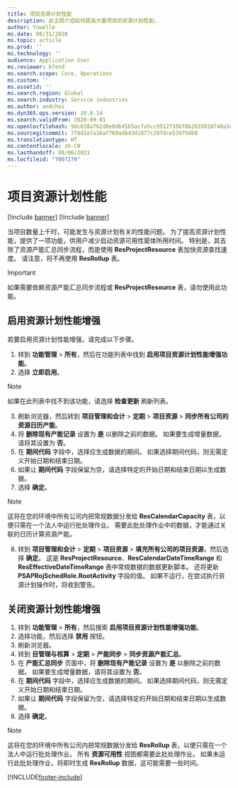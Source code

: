 ```yaml
---
title: 项目资源计划性能
description: 此主题介绍如何提高大量项目的资源计划性能。
author: Yowelle
ms.date: 08/31/2020
ms.topic: article
ms.prod: ''
ms.technology: ''
audience: Application User
ms.reviewer: kfend
ms.search.scope: Core, Operations
ms.custom: ''
ms.assetid: ''
ms.search.region: Global
ms.search.industry: Service industries
ms.author: andchoi
ms.dyn365.ops.version: 10.0.14
ms.search.validFrom: 2020-09-01
ms.openlocfilehash: 9dc638a7b2d8e0db45b5acfa5cc9512f356f8b2635028748a1e2c3230605c154
ms.sourcegitcommit: 7f8d1e7a16af769adb43d1877c28fdce53975db8
ms.translationtype: HT
ms.contentlocale: zh-CN
ms.lasthandoff: 08/06/2021
ms.locfileid: "7007270"
---
```

# <a name="project-resource-scheduling-performance"></a>项目资源计划性能

[!include [banner](../includes/banner.md)]
[!include [banner](../includes/preview-banner.md)]


当项目数量上千时，可能发生与资源计划有关的性能问题。 为了提高资源计划性能，提供了一项功能，供用户减少启动资源可用性窗体所用时间。 特别是，其去除了资源产能汇总同步流程，而是使用 **ResProjectResource** 表加快资源查找速度。 请注意，将不再使用 **ResRollup** 表。

> [!IMPORTANT]
> 如果需要依赖资源产能汇总同步流程或 **ResProjectResource** 表，请勿使用此功能。

## <a name="enable-resource-scheduling-performance-enhancement"></a>启用资源计划性能增强
若要启用资源计划性能增强，请完成以下步骤。

1. 转到 **功能管理** > **所有**，然后在功能列表中找到 **启用项目资源计划性能增强功能**。
2. 选择 **立即启用**。

> [!NOTE]
> 如果在此列表中找不到该功能，请选择 **检查更新** 刷新列表。

3. 刷新浏览器，然后转到 **项目管理和会计** > **定期** > **项目资源** > **同步所有公司的资源日历产能**。
4. 将 **删除现有产能记录** 设置为 **是** 以删除之前的数据。 如果要生成增量数据，请将其设置为 **否**。
5. 在 **期间代码** 字段中，选择应生成数据的期间。 如果选择期间代码，则无需定义开始日期和结束日期。
6. 如果让 **期间代码** 字段保留为空，请选择特定的开始日期和结束日期以生成数据。
7. 选择 **确定**。

 > [!NOTE]
 > 这将在您的环境中所有公司内把常规数据分发给 **ResCalendarCapacity** 表，以便只需在一个法人中运行批处理作业。 需要此批处理作业中的数据，才能通过关联的日历计算资源产能。

8. 转到 **项目管理和会计** > **定期** > **项目资源** > **填充所有公司的项目资源**，然后选择 **确定**。 这是 **ResProjectResource**、**ResCalendarDateTimeRange** 和 **ResEffectiveDateTimeRange** 表中常规数据的数据更新脚本。 还将更新 **PSAPRojSchedRole.RootActivity** 字段的值。 如果不运行，在尝试执行资源计划操作时，将收到警告。
 
## <a name="turn-off-resource-scheduling-performance-enhancement"></a>关闭资源计划性能增强

1. 转到 **功能管理** > **所有**，然后搜索 **启用项目资源计划性能增强功能**。
2. 选择功能，然后选择 **禁用** 按钮。
3. 刷新浏览器。
4. 转到 **目管理与核算** > **定期** > **产能同步** > **同步资源产能汇总**。
5. 在 **产能汇总同步** 页面中，将 **删除现有产能记录** 设置为 **是** 以删除之前的数据。 如果要生成增量数据，请将其设置为 **否**。
6. 在 **期间代码** 字段中，选择应生成数据的期间。 如果选择期间代码，则无需定义开始日期和结束日期。
7. 如果让 **期间代码** 字段保留为空，请选择特定的开始日期和结束日期以生成数据。
8. 选择 **确定**。

> [!NOTE]
> 这将在您的环境中所有公司内把常规数据分发给 **ResRollup** 表，以便只需在一个法人中运行批处理作业。 所有 **资源可用性** 视图都需要此批处理作业。 如果未运行此批处理作业，将即时生成 **ResRollup** 数据，这可能需要一些时间。


[!INCLUDE[footer-include](../includes/footer-banner.md)]